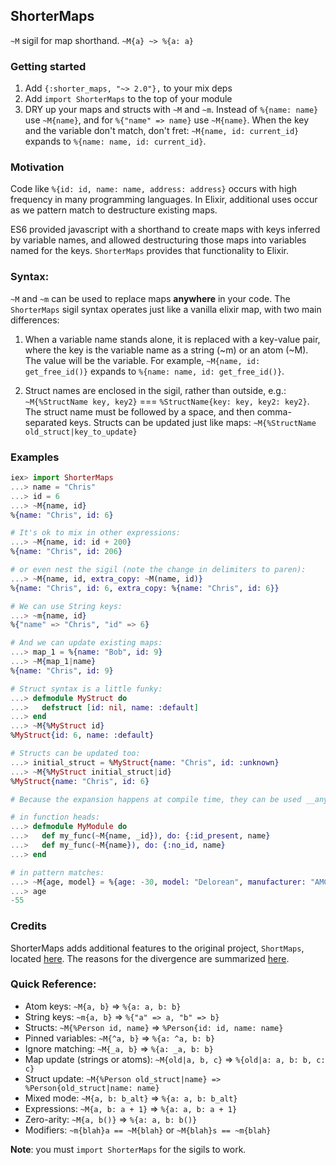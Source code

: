 ## ShorterMaps

`~M` sigil for map shorthand. `~M{a} ~> %{a: a}`

### Getting started

1) Add `{:shorter_maps, "~> 2.0"},` to your mix deps
2) Add `import ShorterMaps` to the top of your module
3) DRY up your maps and structs with `~M` and `~m`. Instead of `%{name: name}`
   use `~M{name}`, and for `%{"name" => name}` use `~M{name}`. When the key and
   the variable don't match, don't fret: `~M{name, id: current_id}` expands
   to `%{name: name, id: current_id}`.

### Motivation

Code like `%{id: id, name: name, address: address}` occurs with high frequency
in many programming languages.  In Elixir, additional uses occur as we pattern
match to destructure existing maps.

ES6 provided javascript with a shorthand to create maps with keys inferred by
variable names, and allowed destructuring those maps into variables named for
the keys.  `ShorterMaps` provides that functionality to Elixir.

### Syntax:

`~M` and `~m` can be used to replace maps __anywhere__ in your code. The
`ShorterMaps` sigil syntax operates just like a vanilla elixir map, with two
main differences:

  1) When a variable name stands alone, it is replaced with a key-value pair,
  where the key is the variable name as a string (~m) or an atom (~M). The value
  will be the variable. For example, `~M{name, id: get_free_id()}` expands to
  `%{name: name, id: get_free_id()}`.

  2) Struct names are enclosed in the sigil, rather than outside, e.g.:
  `~M{%StructName key, key2}` === `%StructName{key: key, key2: key2}`. The
  struct name must be followed by a space, and then comma-separated keys.
  Structs can be updated just like maps: `~M{%StructName old_struct|key_to_update}`

### Examples

```elixir
iex> import ShorterMaps
...> name = "Chris"
...> id = 6
...> ~M{name, id}
%{name: "Chris", id: 6}

# It's ok to mix in other expressions:
...> ~M{name, id: id + 200}
%{name: "Chris", id: 206}

# or even nest the sigil (note the change in delimiters to paren):
...> ~M{name, id, extra_copy: ~M(name, id)}
%{name: "Chris", id: 6, extra_copy: %{name: "Chris", id: 6}}

# We can use String keys:
...> ~m{name, id}
%{"name" => "Chris", "id" => 6}

# And we can update existing maps:
...> map_1 = %{name: "Bob", id: 9}
...> ~M{map_1|name}
%{name: "Chris", id: 9}

# Struct syntax is a little funky:
...> defmodule MyStruct do
...>   defstruct [id: nil, name: :default]
...> end
...> ~M{%MyStruct id}
%MyStruct{id: 6, name: :default}

# Structs can be updated too:
...> initial_struct = %MyStruct{name: "Chris", id: :unknown}
...> ~M{%MyStruct initial_struct|id}
%MyStruct{name: "Chris", id: 6}

# Because the expansion happens at compile time, they can be used __anywhere__:

# in function heads:
...> defmodule MyModule do
...>   def my_func(~M{name, _id}), do: {:id_present, name}
...>   def my_func(~M{name}), do: {:no_id, name}
...> end

# in pattern matches:
...> ~M{age, model} = %{age: -30, model: "Delorean", manufacturer: "AMC"}
...> age
-55

```

### Credits

ShorterMaps adds additional features to the original project, `ShortMaps`,
located [here][original-repo]. The reasons for the divergence are summarized
[here][divergent-opinion-issue].

[original-repo]: https://github.com/whatyouhide/short_maps
[divergent-opinion-issue]: https://github.com/whatyouhide/short_maps/issues/11

### Quick Reference:

* Atom keys: `~M{a, b}` => `%{a: a, b: b}`
* String keys: `~m{a, b}` => `%{"a" => a, "b" => b}`
* Structs: `~M{%Person id, name}` => `%Person{id: id, name: name}`
* Pinned variables: `~M{^a, b}` => `%{a: ^a, b: b}`
* Ignore matching: `~M{_a, b}` => `%{a: _a, b: b}`
* Map update (strings or atoms): `~M{old|a, b, c}` => `%{old|a: a, b: b, c: c}`
* Struct update: `~M{%Person old_struct|name} => %Person{old_struct|name: name}`
* Mixed mode: `~M{a, b: b_alt}` => `%{a: a, b: b_alt}`
* Expressions: `~M{a, b: a + 1}` => `%{a: a, b: a + 1}`
* Zero-arity: `~M{a, b()}` => `%{a: a, b: b()}`
* Modifiers: `~m{blah}a == ~M{blah}` or `~M{blah}s == ~m{blah}`

**Note**: you must `import ShorterMaps` for the sigils to work.
